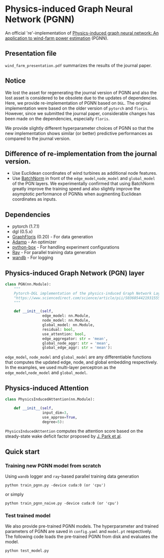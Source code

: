 # Physics-induced Graph Neural Network (PGNN)

An official 're'-implementation of 
[Physics-induced graph neural network: An application to wind-farm power estimation](https://www.sciencedirect.com/science/article/pii/S0360544219315555) (PGNN).

## Presentation file
`wind_farm_presentation.pdf` summarizes the results of the journal paper.

## Notice
We lost the asset for regenerating the journal version of PGNN and also the lost asset is
considered to be obsolete due to the updates of dependencies. Here, we provide re-implementation 
of PGNN based on `DGL`. 
The original implementation were based on the older version of `pytorch` and 
`floris`. However, since we submitted the journal paper, considerable changes has been
made on the dependencies, especially `floris`.

We provide slightly different hyperparameter choices of PGNN so that 
the new implementation shows similar (or better) predictive performances as compared to the journal 
version.

## Difference of re-implementation from the journal version.
- Use Euclidean coordinates of wind turbines as additional node features.
- Use [BatchNorm](https://arxiv.org/abs/1502.03167) in front of the `edge_model`,`node_model` 
  and `global_model` of the PGN layers.
  We experimentally confirmed that using BatchNorm greatly improve the training speed 
  and also slightly improve the asymptotic performance of PGNNs when augmenting Euclidean coordinates
  as inputs.
  
## Dependencies
- pytorch (1.7.1)
- dgl (0.5.x)
- [GraphFloris](https://github.com/Junyoungpark/GraphFloris) (0.20) - For data generation
- [Adamp](https://github.com/clovaai/AdamP) - An optimizer
- [python-box](https://github.com/cdgriffith/Box) - For handling experiment configurations
- [Ray](https://github.com/ray-project/ray) - For parallel training data generation
- [wandb](https://github.com/wandb/client) - For logging

## Physics-induced Graph Network (PGN) layer

```python
class PGN(nn.Module):
    """
    Pytorch-DGL implementation of the physics-induced Graph Network Layer
    "https://www.sciencedirect.com/science/article/pii/S0360544219315555"
    """

    def __init__(self,
                 edge_model: nn.Module,
                 node_model: nn.Module,
                 global_model: nn.Module,
                 residual: bool,
                 use_attention: bool,
                 edge_aggregator: str = 'mean',
                 global_node_aggr: str = 'mean',
                 global_edge_aggr: str = 'mean'):
```

`edge_model`, `node_model` and `global_model` are any differentiable functions 
that computes the updated edge, node, and global embedding respectively. In the examples,
we used multi-layer perceptron as the `edge_model`,`node_model` and `global_model`.

## Physics-induced Attention
```python
class PhysicsInducedAttention(nn.Module):

    def __init__(self, 
                 input_dim=3, 
                 use_approx=True, 
                 degree=5):
```
`PhysicsInducedAttention` computes the attention score based on the steady-state wake
deficit factor proposed by [J. Park et al](https://www.sciencedirect.com/science/article/pii/S0306261915004560).


## Quick start
### Training new PGNN model from scratch
Using `wandb` logger and `ray`-based parallel training data generation
```console
python train_pgnn.py -device cuda:0 (or 'cpu')
```

or simply
```console
python train_pgnn_naive.py -device cuda:0 (or 'cpu')
```

### Test trained model
We also provide pre-trained PGNN models. The hyperparameter and trained parameters of 
PGNN are saved in `config.yaml` and `model.pt` respectively. The following code loads the 
pre-trained PGNN from disk and evaluates the model.

```console
python test_model.py
```
